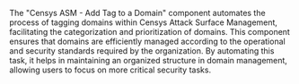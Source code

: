 The "Censys ASM - Add Tag to a Domain" component automates the process of tagging domains within Censys Attack Surface Management, facilitating the categorization and prioritization of domains. This component ensures that domains are efficiently managed according to the operational and security standards required by the organization. By automating this task, it helps in maintaining an organized structure in domain management, allowing users to focus on more critical security tasks.

